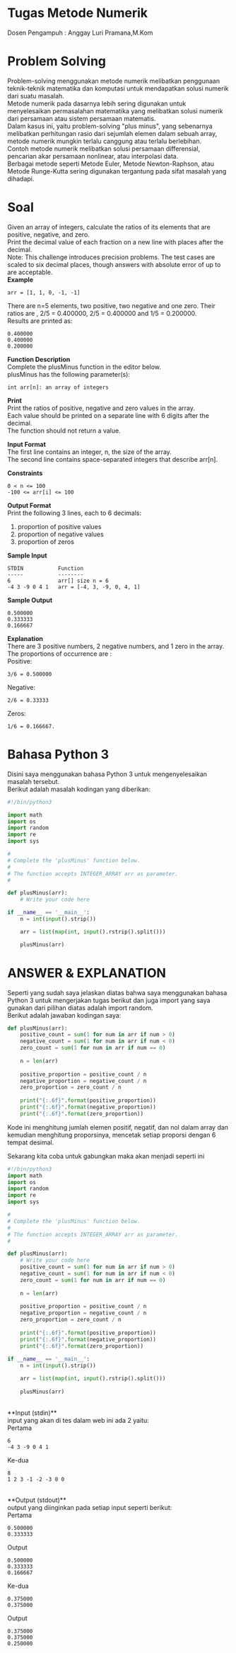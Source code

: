 # Tugas Metode Numerik
Dosen Pengampuh : Anggay Luri Pramana,M.Kom

# Problem Solving
Problem-solving menggunakan metode numerik melibatkan penggunaan teknik-teknik matematika dan komputasi untuk mendapatkan solusi numerik dari suatu masalah.<br>
Metode numerik pada dasarnya lebih sering digunakan untuk menyelesaikan permasalahan matematika yang melibatkan solusi numerik dari persamaan atau sistem persamaan matematis. <br>
Dalam kasus ini, yaitu problem-solving "plus minus", yang sebenarnya melibatkan perhitungan rasio dari sejumlah elemen dalam sebuah array, metode numerik mungkin terlalu canggung atau terlalu berlebihan.<br>
Contoh metode numerik melibatkan solusi persamaan differensial, pencarian akar persamaan nonlinear, atau interpolasi data. <br>
Berbagai metode seperti Metode Euler, Metode Newton-Raphson, atau Metode Runge-Kutta sering digunakan tergantung pada sifat masalah yang dihadapi.<br>

# Soal
Given an array of integers, calculate the ratios of its elements that are positive, negative, and zero.<br>
Print the decimal value of each fraction on a new line with  places after the decimal.<br>
Note: This challenge introduces precision problems. The test cases are scaled to six decimal places, though answers with absolute error of up to  are acceptable.<br>
**Example**

    arr = [1, 1, 0, -1, -1]

There are  n=5 elements, two positive, two negative and one zero. Their ratios are ,  2/5 = 0.400000, 2/5 = 0.400000  and 1/5 = 0.200000. <br>
Results are printed as:

    0.400000
    0.400000
    0.200000

**Function Description**<br>
Complete the plusMinus function in the editor below.<br>
plusMinus has the following parameter(s):

    int arr[n]: an array of integers

**Print**<br>
Print the ratios of positive, negative and zero values in the array. <br>
Each value should be printed on a separate line with 6 digits after the decimal. <br>
The function should not return a value.<br>

**Input Format**<br>
The first line contains an integer, n, the size of the array.<br>
The second line contains  space-separated integers that describe arr[n].<br>

**Constraints**

    0 < n <= 100
    -100 <= arr[i] <= 100

**Output Format** <br>
Print the following 3 lines, each to 6 decimals:<br>
1. proportion of positive values<br>
2. proportion of negative values<br>
3. proportion of zeros<br>

**Sample Input**

    STDIN           Function
    -----           --------
    6               arr[] size n = 6
    -4 3 -9 0 4 1   arr = [-4, 3, -9, 0, 4, 1]

**Sample Output**

    0.500000
    0.333333
    0.166667

**Explanation**<br>
There are 3 positive numbers, 2 negative numbers, and 1 zero in the array.<br>
The proportions of occurrence are :<br>
Positive: 

    3/6 = 0.500000

Negative: 

    2/6 = 0.33333 

Zeros: 

    1/6 = 0.166667.

# Bahasa Python 3
Disini saya menggunakan bahasa Python 3 untuk mengenyelesaikan masalah tersebut.<br>
Berikut adalah masalah kodingan yang diberikan:
```python 
#!/bin/python3

import math
import os
import random
import re
import sys

#
# Complete the 'plusMinus' function below.
#
# The function accepts INTEGER_ARRAY arr as parameter.
#

def plusMinus(arr):
    # Write your code here

if __name__ == '__main__':
    n = int(input().strip())

    arr = list(map(int, input().rstrip().split()))

    plusMinus(arr)
```

# ANSWER & EXPLANATION
Seperti yang sudah saya jelaskan diatas bahwa saya menggunakan bahasa Python 3 untuk mengerjakan tugas berikut dan juga import yang saya gunakan dari pilihan diatas adalah import random. <br>
Berikut adalah jawaban kodingan saya:
```python 
def plusMinus(arr):
    positive_count = sum(1 for num in arr if num > 0)
    negative_count = sum(1 for num in arr if num < 0)
    zero_count = sum(1 for num in arr if num == 0)
    
    n = len(arr)
    
    positive_proportion = positive_count / n
    negative_proportion = negative_count / n
    zero_proportion = zero_count / n
    
    print("{:.6f}".format(positive_proportion))
    print("{:.6f}".format(negative_proportion))
    print("{:.6f}".format(zero_proportion))
```
Kode ini menghitung jumlah elemen positif, negatif, dan nol dalam array dan kemudian menghitung proporsinya, mencetak setiap proporsi dengan 6 tempat desimal.<br>

Sekarang kita coba untuk gabungkan maka akan menjadi seperti ini
```python 
#!/bin/python3
import math
import os
import random
import re
import sys

#
# Complete the 'plusMinus' function below.
#
# The function accepts INTEGER_ARRAY arr as parameter.
#

def plusMinus(arr):
    # Write your code here
    positive_count = sum(1 for num in arr if num > 0)
    negative_count = sum(1 for num in arr if num < 0)
    zero_count = sum(1 for num in arr if num == 0)
    
    n = len(arr)
    
    positive_proportion = positive_count / n
    negative_proportion = negative_count / n
    zero_proportion = zero_count / n
    
    print("{:.6f}".format(positive_proportion))
    print("{:.6f}".format(negative_proportion))
    print("{:.6f}".format(zero_proportion))
    
if __name__ == '__main__':
    n = int(input().strip())

    arr = list(map(int, input().rstrip().split()))
    
    plusMinus(arr)
```

<br>
**Input (stdin)** <br>
input yang akan di tes dalam web ini ada 2 yaitu:<br>
Pertama

    6
    -4 3 -9 0 4 1

Ke-dua

    8
    1 2 3 -1 -2 -3 0 0

<br>
**Output (stdout)** <br>
output yang diinginkan pada setiap input seperti berikut:<br>
Pertama

    0.500000
    0.333333

Output

    0.500000
    0.333333
    0.166667

Ke-dua

    0.375000
    0.375000

Output

    0.375000
    0.375000
    0.250000
